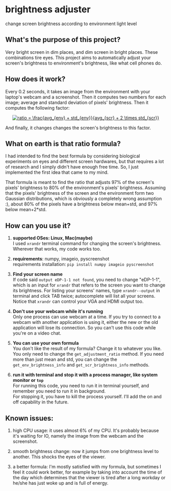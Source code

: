 # brightness adjuster
change screen brightness according to environment light level

## What's the purpose of this project? 
Very bright screen in dim places, and dim screen in bright places. These combinations tire eyes. This project aims to automatically adjust your screen's brightness to environment's brightness, like what cell phones do. 

## How does it work? 
Every 0.2 seconds, it takes an image from the environment with your laptop's webcam and a screenshot. Then it computes two numbers for each image; average and standard deviation of pixels' brightness. Then it computes the following factor: 

<p align='center'>
<a href="https://www.codecogs.com/eqnedit.php?latex=ratio&space;=&space;\frac{avg_{env}&space;&plus;&space;std_{env}}{avg_{scr}&space;&plus;&space;2&space;\times&space;std_{scr}}" target="_blank"><img src="https://latex.codecogs.com/gif.latex?ratio&space;=&space;\frac{avg_{env}&space;&plus;&space;std_{env}}{avg_{scr}&space;&plus;&space;2&space;\times&space;std_{scr}}" title="ratio = \frac{avg_{env} + std_{env}}{avg_{scr} + 2 \times std_{scr}}" /></a>
</p>

And finally, it changes changes the screen's brightness to this factor. 

## What on earth is that ratio formula? 
I had intended to find the best formula by considering biological experiments on eyes and different screen hardwares, but that requires a lot of research and I simply didn't have enough free time. So, I just implemented the first idea that came to my mind. 

That formula is meant to find the ratio that adjusts 97% of the screen's pixels' brightness to 80% of the environment's pixels' brightness. Assuming that the pixels' brightness of the screen and the environment form two Gaussian distributions, which is obviously a completely wrong assumption :), about 80% of the pixels have a brightness below mean+std, and 97% below mean+2*std. 

## How can you use it? 
1. **supported OSes: Linux, Mac(maybe)** </br>
I used `xrandr` terminal command for changing the screen's brightness. Wherever that works, my code works too. 

2. **requirements**: numpy, imageio, pyscreenshot </br>
requirements installation: `pip install numpy imageio pyscreenshot`

3. **Find your screen name** </br>
If code said `output eDP-1-1 not found`, you need to change "eDP-1-1", which is an input for `xrandr` that refers to the screen you want to change its brightness. For listing your screens' names, type `xrandr--output` in terminal and click TAB twice; autocomplete will list all your screens. Notice that `xrandr` can control your VGA and HDMI output too. 

4. **Don't use your webcam while it's running** </br>
Only one process can use webcam at a time. If you try to connect to a webcam with another application is using it, either the new or the old application will lose its connection. So you can't use this code while you're on a video chat. 

5. **You can use your own formula** </br> 
You don't like the result of my formula? Change it to whatever you like. You only need to change the `get_adjustment_ratio` method. If you need more than just mean and std, you can change the `get_env_brightness_info` and `get_scr_brightness_info` methods. 

6. **run it with terminal and stop it with a process manager, like system monitor or `top`** </br>
For running this code, you need to run it in terminal yourself, and remember you need to run it in background. </br>
For stopping it, you have to kill the process yourself. I'll add the on and off capability in the future. 

## Known issues: 
1. high CPU usage: it uses almost 6% of my CPU. It's probably because it's waiting for IO, namely the image from the webcam and the screenshot. 

2. smooth brightness change: now it jumps from one brightness level to another. This shocks the eyes of the viewer. 

3. a better formula: I'm mostly satisfied with my formula, but sometimes I feel it could work better, for example by taking into account the time of the day which determines that the viewer is tired after a long workday or he/she has just woke up and is full of energy. 
